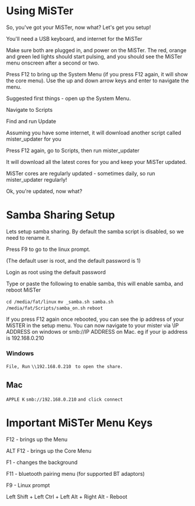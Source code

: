 # Using MiSTer

So, you've got your MiSTer,  now what?
Let's get you setup!

You'll need a USB keyboard, and internet for the MiSTer

Make sure both are plugged in, and power on the MiSTer.
The red, orange and green led lights should start pulsing, and you should see the MiSTer menu onscreen after a second or two.

Press F12 to bring up the System Menu (if you press F12 again, it will show the core menu).
Use the up and down arrow keys and enter to navigate the menu.

Suggested first things - open up the System Menu.

Navigate to Scripts

Find and run Update

Assuming you have some internet, it will download another script called mister_updater for you

Press F12 again, go to Scripts, then run mister_updater

It will download all the latest cores for you and keep your MiSTer updated.

MiSTer cores are regularly updated - sometimes daily, so run mister_updater regularly!


Ok, you're updated, now what?


# Samba Sharing Setup
Lets setup samba sharing.  By default the samba script is disabled, so we need to rename it.

Press F9 to go to the linux prompt.

(The default user is root, and the default password is 1)

Login as root using the default password

Type or paste the following to enable samba, this will enable samba, and reboot MiSTer

`cd /media/fat/linux`
`mv _samba.sh samba.sh`
`/media/fat/Scripts/samba_on.sh`
`reboot`


If you press F12 again once rebooted, you can see the ip address of your MiSTER in the setup menu.
You can now navigate to your mister via \\IP ADDRESS on windows or smb://IP ADDRESS on Mac.
eg if your ip address is 192.168.0.210

### Windows
`File, Run`
`\\192.168.0.210 `
`to open the share.`

## Mac
`APPLE K`
`smb://192.168.0.210`
`and click connect`




# Important MiSTer Menu Keys
F12 - brings up the Menu

ALT F12 - brings up the Core Menu

F1 - changes the background

F11 - bluetooth pairing menu  (for supported BT adaptors)

F9 - Linux prompt

Left Shift + Left Ctrl + Left Alt + Right Alt -  Reboot


